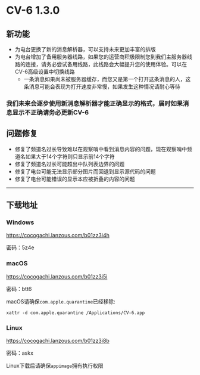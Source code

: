 # CV-6 1.3.0

## 新功能

- 为电台更换了新的消息解析器，可以支持未来更加丰富的排版
- 为电台增加了备用服务器线路，如果您的运营商积极限制您到我们主服务器线路的连接，请务必尝试备用线路，此线路会大幅提升您的使用体验。可以在CV-6高级设置中切换线路
  - 一条消息如果尚未被服务器缓存，而您又是第一个打开这条消息的人，这条消息可能会表现为打开速度非常慢，如果发生这种情况请耐心等待

### 我们未来会逐步使用新消息解析器才能正确显示的格式，届时如果消息显示不正确请务必更新CV-6

## 问题修复

- 修复了频道名过长导致难以在观察哨中看到消息内容的问题，现在观察哨中频道名如果大于14个字符则只显示前14个字符
- 修复了频道名过长可能超出中队列表边界的问题
- 修复了电台可能无法显示部分图片而回退到显示源代码的问题
- 修复了电台可能错误的显示本应被折叠的内容的问题


----

## 下载地址

### Windows

https://cocogachi.lanzous.com/b01zz3i4h

密码：5z4e

### macOS

https://cocogachi.lanzous.com/b01zz3i5i

密码：btt6

macOS请确保`com.apple.quarantine`已经移除:

```
xattr -d com.apple.quarantine /Applications/CV-6.app 

```


### Linux

https://cocogachi.lanzous.com/b01zz3i8b

密码：askx

Linux下载后请确保`appimage`拥有执行权限